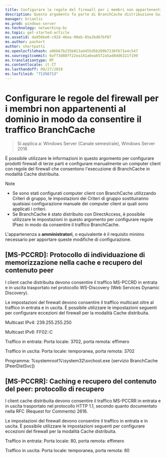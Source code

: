 ```yaml
---
title: Configurare le regole del firewall per i membri non appartenenti al dominio in modo da consentire il traffico BranchCache
description: Questo argomento fa parte di BranchCache distribuzione Guide per Windows Server 2016, che illustra come distribuire BranchCache in modalità cache distribuita e ospitato per ottimizzare l'utilizzo della larghezza di banda WAN nelle succursali
manager: brianlic
ms.prod: windows-server
ms.technology: networking-bc
ms.topic: get-started-article
ms.assetid: da956be0-c92d-46ea-99eb-85e2bd67bf07
ms.author: pashort
author: shortpatti
ms.openlocfilehash: a96b67b235b813ad455d5b289b7238f671e4c547
ms.sourcegitcommit: 6aff3d88ff22ea141a6ea6572a5ad8dd6321f199
ms.translationtype: MT
ms.contentlocale: it-IT
ms.lasthandoff: 09/27/2019
ms.locfileid: "71356713"
---
```

# <a name="configure-firewall-rules-for-non-domain-members-to-allow-branchcache-traffic"></a>Configurare le regole del firewall per i membri non appartenenti al dominio in modo da consentire il traffico BranchCache

>Si applica a: Windows Server (Canale semestrale), Windows Server 2016

È possibile utilizzare le informazioni in questo argomento per configurare prodotti firewall di terze parti e configurare manualmente un computer client con regole del firewall che consentono l'esecuzione di BranchCache in modalità Cache distribuita.  
  
> [!NOTE]  
> -   Se sono stati configurati computer client con BranchCache utilizzando Criteri di gruppo, le impostazioni dei Criteri di gruppo sostituiranno qualsiasi configurazione manuale dei computer client ai quali sono applicati i criteri.  
> -   Se BranchCache è stato distribuito con DirectAccess, è possibile utilizzare le impostazioni in questo argomento per configurare regole IPsec in modo da consentire il traffico BranchCache.  
  
L'appartenenza a **amministratori**, o equivalente è il requisito minimo necessario per apportare queste modifiche di configurazione.  
  
## <a name="ms-pccrd-peer-content-caching-and-retrieval-discovery-protocol"></a>[MS-PCCRD]: Protocollo di individuazione di memorizzazione nella cache e recupero del contenuto peer  
I client cache distribuita devono consentire il traffico MS-PCCRD in entrata e in uscita trasportato nel protocollo WS-Discovery (Web Services Dynamic Discovery).  
  
Le impostazioni del firewall devono consentire il traffico multicast oltre al traffico in entrata e in uscita. È possibile utilizzare le impostazioni seguenti per configurare eccezioni del firewall per la modalità Cache distribuita.  
  
Multicast IPv4: 239.255.255.250  
  
Multicast IPv6: FF02::C  
  
Traffico in entrata: Porta locale: 3702, porta remota: effimero  
  
Traffico in uscita: Porta locale: temporanea, porta remota: 3702  
  
Programma: %systemroot%\system32\svchost.exe (servizio BranchCache [PeerDistSvc])  
  
## <a name="ms-pccrr-peer-content-caching-and-retrieval-retrieval-protocol"></a>[MS-PCCRR]: Caching e recupero del contenuto del peer: protocollo di recupero  
I client cache distribuita devono consentire il traffico MS-PCCRR in entrata e in uscita trasportato nel protocollo HTTP 1.1, secondo quanto documentato nella RFC (Request for Comments) 2616.  
  
Le impostazioni del firewall devono consentire il traffico in entrata e in uscita. È possibile utilizzare le impostazioni seguenti per configurare eccezioni del firewall per la modalità Cache distribuita.  
  
Traffico in entrata: Porta locale: 80, porta remota: effimero  
  
Traffico in uscita: Porta locale: temporanea, porta remota: 80  
  



